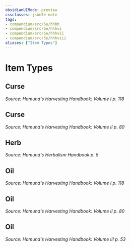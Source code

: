 ```yaml
---
obsidianUIMode: preview
cssclasses: json5e-note
tags:
- compendium/src/5e/hhbh
- compendium/src/5e/hhhvi
- compendium/src/5e/hhhvii
- compendium/src/5e/hhhviii
aliases: ["Item Types"]
---
```

# Item Types

## Curse
_Source: Hamund's Harvesting Handbook: Volume I p. 118_


## Curse
_Source: Hamund's Harvesting Handbook: Volume II p. 80_


## Herb
_Source: Hamund's Herbalism Handbook p. 5_

## Oil
_Source: Hamund's Harvesting Handbook: Volume I p. 118_


## Oil
_Source: Hamund's Harvesting Handbook: Volume II p. 80_


## Oil
_Source: Hamund's Harvesting Handbook: Volume III p. 53_